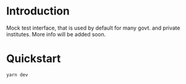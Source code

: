# Introduction

Mock test interface, that is used by default for many govt. and private institutes.
More info will be added soon.

# Quickstart

`yarn dev`
